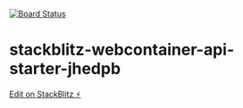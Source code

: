 [![Board Status](https://dev.azure.com/loveisweird/4c62e129-0159-4096-ad07-d1fe7c3207b6/c318850e-cbb2-47ef-823c-415723c5bde2/_apis/work/boardbadge/b4121902-8bf5-496c-a19b-10442106360b)](https://dev.azure.com/loveisweird/4c62e129-0159-4096-ad07-d1fe7c3207b6/_boards/board/t/c318850e-cbb2-47ef-823c-415723c5bde2/Microsoft.RequirementCategory)
# stackblitz-webcontainer-api-starter-jhedpb

[Edit on StackBlitz ⚡️](https://stackblitz.com/edit/stackblitz-webcontainer-api-starter-jhedpb)